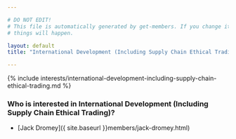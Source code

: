 ```yaml
---

# DO NOT EDIT!
# This file is automatically generated by get-members. If you change it, bad
# things will happen.

layout: default
title: "International Development (Including Supply Chain Ethical Trading)"

---
```


{% include interests/international-development-including-supply-chain-ethical-trading.md %}

### Who is interested in International Development (Including Supply Chain Ethical Trading)?


* [Jack Dromey]({ site.baseurl }}members/jack-dromey.html)
